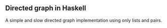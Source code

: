 
## Directed graph in Haskell

A simple and slow directed graph implementation using only lists and pairs.


